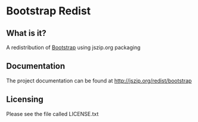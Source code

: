 Bootstrap Redist
================

What is it?
-----------

A redistribution of [Bootstrap][1] using jszip.org packaging

Documentation
-------------

The project documentation can be found at http://jszip.org/redist/bootstrap

Licensing
---------

Please see the file called LICENSE.txt

  [1]: http://twitter.github.com/bootstrap/
